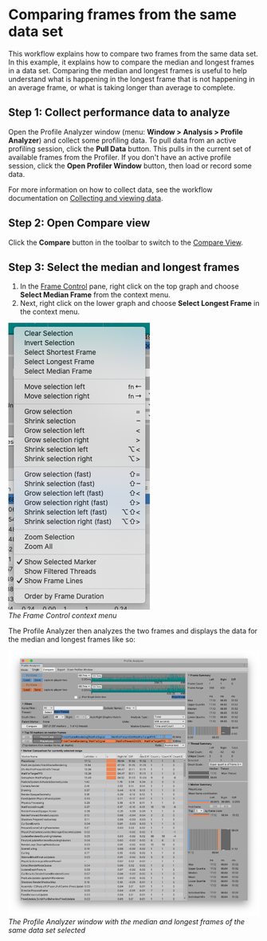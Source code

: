 # Comparing frames from the same data set
This workflow explains how to compare two frames from the same data set. In this example, it explains how to compare the median and longest frames in a data set. Comparing the median and longest frames is useful to help understand what is happening in the longest frame that is not happening in an average frame, or what is taking longer than average to complete.

## Step 1: Collect performance data to analyze
Open the Profile Analyzer window (menu: **Window &gt; Analysis &gt; Profile Analyzer**) and collect some profiling data. To pull data from an active profiling session, click the **Pull Data** button. This pulls in the current set of available frames from the Profiler. If you don't have an active profile session, click the **Open Profiler Window** button, then load or record some data. 

For more information on how to collect data, see the workflow documentation on [Collecting and viewing data](collecting-and-viewing-data.md).

## Step 2: Open Compare view  
Click the **Compare** button in the toolbar to switch to the [Compare View](compare-view.md).

## Step 3: Select the median and longest frames

1. In the [Frame Control](frame-range-selection.md) pane, right click on the top graph and choose **Select Median Frame** from the context menu.
1. Next, right click on the lower graph and choose **Select Longest Frame** in the context menu.

![Frame Control context menu](images/frame-control-context-menu.png)<br/>*The Frame Control context menu*

The Profile Analyzer then analyzes the two frames and displays the data for the median and longest frames like so: 

![Data comparison on same set](images/profile-analyzer-compare-same-data-set.png)<br/>*The Profile Analyzer window with the median and longest frames of the same data set selected*